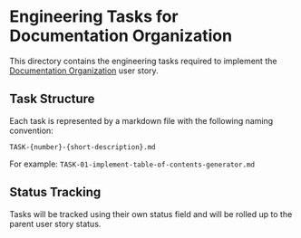 # Engineering Tasks for Documentation Organization

This directory contains the engineering tasks required to implement the [Documentation Organization](../03-documentation-organization.md) user story.

## Task Structure

Each task is represented by a markdown file with the following naming convention:

```
TASK-{number}-{short-description}.md
```

For example: `TASK-01-implement-table-of-contents-generator.md`

## Status Tracking

Tasks will be tracked using their own status field and will be rolled up to the parent user story status.